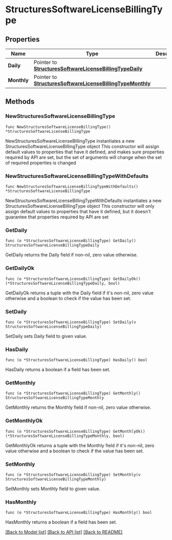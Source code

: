 # StructuresSoftwareLicenseBillingType

## Properties

Name | Type | Description | Notes
------------ | ------------- | ------------- | -------------
**Daily** | Pointer to [**StructuresSoftwareLicenseBillingTypeDaily**](StructuresSoftwareLicenseBillingTypeDaily.md) |  | [optional] 
**Monthly** | Pointer to [**StructuresSoftwareLicenseBillingTypeMonthly**](StructuresSoftwareLicenseBillingTypeMonthly.md) |  | [optional] 

## Methods

### NewStructuresSoftwareLicenseBillingType

`func NewStructuresSoftwareLicenseBillingType() *StructuresSoftwareLicenseBillingType`

NewStructuresSoftwareLicenseBillingType instantiates a new StructuresSoftwareLicenseBillingType object
This constructor will assign default values to properties that have it defined,
and makes sure properties required by API are set, but the set of arguments
will change when the set of required properties is changed

### NewStructuresSoftwareLicenseBillingTypeWithDefaults

`func NewStructuresSoftwareLicenseBillingTypeWithDefaults() *StructuresSoftwareLicenseBillingType`

NewStructuresSoftwareLicenseBillingTypeWithDefaults instantiates a new StructuresSoftwareLicenseBillingType object
This constructor will only assign default values to properties that have it defined,
but it doesn't guarantee that properties required by API are set

### GetDaily

`func (o *StructuresSoftwareLicenseBillingType) GetDaily() StructuresSoftwareLicenseBillingTypeDaily`

GetDaily returns the Daily field if non-nil, zero value otherwise.

### GetDailyOk

`func (o *StructuresSoftwareLicenseBillingType) GetDailyOk() (*StructuresSoftwareLicenseBillingTypeDaily, bool)`

GetDailyOk returns a tuple with the Daily field if it's non-nil, zero value otherwise
and a boolean to check if the value has been set.

### SetDaily

`func (o *StructuresSoftwareLicenseBillingType) SetDaily(v StructuresSoftwareLicenseBillingTypeDaily)`

SetDaily sets Daily field to given value.

### HasDaily

`func (o *StructuresSoftwareLicenseBillingType) HasDaily() bool`

HasDaily returns a boolean if a field has been set.

### GetMonthly

`func (o *StructuresSoftwareLicenseBillingType) GetMonthly() StructuresSoftwareLicenseBillingTypeMonthly`

GetMonthly returns the Monthly field if non-nil, zero value otherwise.

### GetMonthlyOk

`func (o *StructuresSoftwareLicenseBillingType) GetMonthlyOk() (*StructuresSoftwareLicenseBillingTypeMonthly, bool)`

GetMonthlyOk returns a tuple with the Monthly field if it's non-nil, zero value otherwise
and a boolean to check if the value has been set.

### SetMonthly

`func (o *StructuresSoftwareLicenseBillingType) SetMonthly(v StructuresSoftwareLicenseBillingTypeMonthly)`

SetMonthly sets Monthly field to given value.

### HasMonthly

`func (o *StructuresSoftwareLicenseBillingType) HasMonthly() bool`

HasMonthly returns a boolean if a field has been set.


[[Back to Model list]](../README.md#documentation-for-models) [[Back to API list]](../README.md#documentation-for-api-endpoints) [[Back to README]](../README.md)


